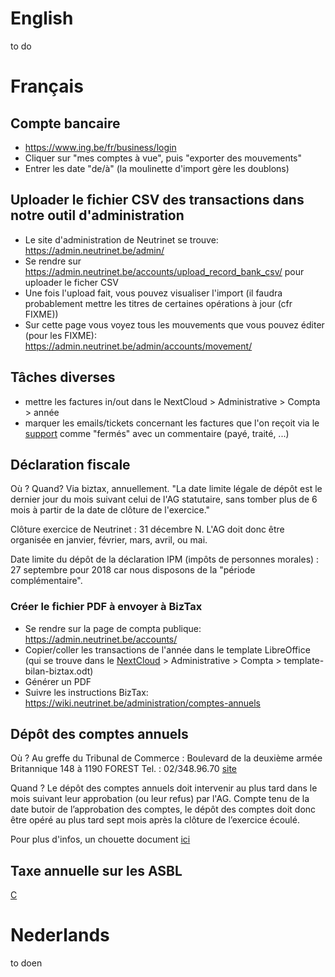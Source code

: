 <!-- TITLE: Comptabilite -->
<!-- SUBTITLE: Comptabilité, Accountancy, boekhouding -->

# English
to do
# Français
## Compte bancaire
- https://www.ing.be/fr/business/login
- Cliquer sur "mes comptes à vue", puis "exporter des mouvements"
- Entrer les date "de/à" (la moulinette d'import gère les doublons)

## Uploader le fichier CSV des transactions dans notre outil d'administration
- Le site d'administration de Neutrinet se trouve: https://admin.neutrinet.be/admin/
- Se rendre sur https://admin.neutrinet.be/accounts/upload_record_bank_csv/ pour uploader le ficher CSV
- Une fois l'upload fait, vous pouvez visualiser l'import (il faudra probablement mettre les titres de certaines opérations à jour (cfr FIXME))
- Sur cette page vous voyez tous les mouvements que vous pouvez éditer (pour les FIXME): https://admin.neutrinet.be/admin/accounts/movement/


## Tâches diverses
- mettre les factures in/out dans le NextCloud > Administrative > Compta > année
- marquer les emails/tickets concernant les factures que l'on reçoit via le [support](https://beta-support.neutrinet.be/) comme "fermés" avec un commentaire (payé, traité, ...)

## Déclaration fiscale
Où ? Quand? Via biztax, annuellement.
"La date limite légale de dépôt est le dernier jour du mois suivant celui de l'AG statutaire, sans tomber plus de 6 mois à partir de la date de clôture de l'exercice."

Clôture exercice de Neutrinet : 31 décembre N.
L'AG doit donc être organisée en janvier, février, mars, avril, ou mai. 
 
Date limite du dépôt de la déclaration IPM (impôts de personnes morales) : 27 septembre pour 2018 car nous disposons de la "période complémentaire". 

### Créer le fichier PDF à envoyer à BizTax
- Se rendre sur la page de compta publique: https://admin.neutrinet.be/accounts/
- Copier/coller les transactions de l'année dans le template LibreOffice (qui se trouve dans le [NextCloud](https://files.neutrinet.be) > Administrative > Compta > template-bilan-biztax.odt)
- Générer un PDF
- Suivre les instructions BizTax: https://wiki.neutrinet.be/administration/comptes-annuels

##  Dépôt des comptes annuels
Où ? Au greffe du Tribunal de Commerce : Boulevard de la deuxième armée Britannique 148 à 1190 FOREST  Tel. : 02/348.96.70   [site](http://www.juridat.be/tribunal_commerce/bruxelles/)

Quand ? Le dépôt des comptes annuels doit intervenir au plus tard dans le mois suivant leur approbation (ou leur refus) par l'AG. Compte tenu de la date butoir de l’approbation des comptes, le dépôt des comptes doit donc être opéré au plus tard sept mois après la clôture de l’exercice écoulé.

Pour plus d'infos, un chouette document [ici](http://vieassociative.be/sites/default/files/20140724-comptes-annuels-petite-asbl.pdf)


## Taxe annuelle sur les ASBL 
[C](https://finances.belgium.be/fr/asbl/impots_et_tva/declaration_d_impot)
# Nederlands
to doen